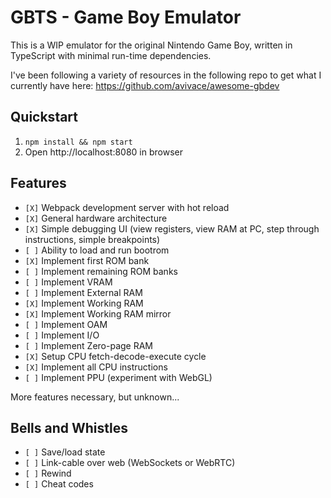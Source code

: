 # GBTS - Game Boy Emulator

This is a WIP emulator for the original Nintendo Game Boy, written in TypeScript with minimal run-time dependencies.

I've been following a variety of resources in the following repo to get what I currently have here: https://github.com/avivace/awesome-gbdev

## Quickstart
1. `npm install && npm start`
2. Open http://localhost:8080 in browser

## Features
- `[X]` Webpack development server with hot reload
- `[X]` General hardware architecture
- `[X]` Simple debugging UI (view registers, view RAM at PC, step through instructions, simple breakpoints)
- `[ ]` Ability to load and run bootrom
- `[X]` Implement first ROM bank
- `[ ]` Implement remaining ROM banks
- `[ ]` Implement VRAM
- `[ ]` Implement External RAM
- `[X]` Implement Working RAM
- `[X]` Implement Working RAM mirror
- `[ ]` Implement OAM
- `[ ]` Implement I/O
- `[ ]` Implement Zero-page RAM
- `[X]` Setup CPU fetch-decode-execute cycle
- `[X]` Implement all CPU instructions
- `[ ]` Implement PPU (experiment with WebGL)

More features necessary, but unknown...

## Bells and Whistles
- `[ ]` Save/load state
- `[ ]` Link-cable over web (WebSockets or WebRTC)
- `[ ]` Rewind
- `[ ]` Cheat codes
